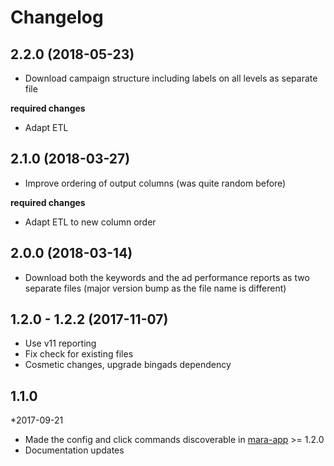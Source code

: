 # Changelog

## 2.2.0 (2018-05-23)

- Download campaign structure including labels on all levels as separate file

**required changes** 

- Adapt ETL


## 2.1.0 (2018-03-27)

- Improve ordering of output columns (was quite random before)

**required changes** 

- Adapt ETL to new column order


## 2.0.0 (2018-03-14)

- Download both the keywords and the ad performance reports as two separate files (major version bump as the file name is different)



## 1.2.0 - 1.2.2 (2017-11-07)

- Use v11 reporting
- Fix check for existing files
- Cosmetic changes, upgrade bingads dependency

## 1.1.0 
*2017-09-21 

- Made the config and click commands discoverable in [mara-app](https://github.com/mara/mara-app) >= 1.2.0
- Documentation updates



